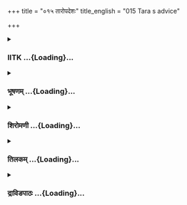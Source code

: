 +++
title = "०१५ तारोपदेशः"
title_english = "015 Tara s advice"

+++
<div caption="श्रीराम-हरिसीताराममूर्ति-घनपाठिभ्यां वचनम्" class="audioEmbed" src="https://archive.org/download/Ramayana-recitation-Sriram-harisItArAmamUrti-Ghanapaati-v2/Kanda_4/Kanda_4_KSK-015-Tharo_Upadeshaha.mp3"></div>

<div class="js_include collapsed" newlevelforh1="3" title="IITK" unfilled url="/purANam/rAmAyaNam/audIchya-pAThaH/iitk/4_kiShkindhAkANDam/02-vAli-vadhaH/015_tAropadeshaH.md">
<details><summary><h3>IITK ...{Loading}...</h3></summary>

Tara suspects Sugriva's intention -- advises Vali to make alliance with
Rama -- obstructs Vali from going for war



#### श्लोकः
##### मूलम्
अथ तस्य निनादं तं सुग्रीवस्य महात्मनः।  
शुश्रावान्तः पुर गतो वाली भ्रातुरमर्षणः4.15.1॥

##### शब्दार्थः
अथ then, महात्मनः venerable, भ्रातुः brother, तस्य सुग्रीवस्य Sugriva's, तं निनादम् that sound, आन्तःपुरगतः into the inner chambers, अमर्षणः indignant, वाली Vali, शुश्राव heard.

##### आङ्ग्लानुवादः
The indignant Vali, who was in the harem, heard the roaring of his venerable brother, Sugriva.



#### श्लोकः
##### मूलम्
श्रुत्वा तु तस्य निनदं सर्वभूतप्रकम्पनम्।  
मदश्चैकपदे नष्टः क्रोधश्चापतितो महान्4.15.2॥

##### शब्दार्थः
तस्य his, सर्वभूतप्रकम्पनम् that shook all creatures, निनदम् roar, श्रुत्वा having heard, एकपदे at once, मदः च vanity नष्टः lost, महान्  violent, क्रोधः rage, आपादितश्च was aroused

##### आङ्ग्लानुवादः
The roar (of Sugriva) that frightened all beings gave Vali's vanity a jolt and at once   aroused in him violent rage.



#### श्लोकः
##### मूलम्
स तु रोषपरीताङ्गो वाली सन्ध्याकनकप्रभः।  
उपरक्त इवादित्यस्सद्यो निष्प्रभतां गतः4.15.3॥

##### शब्दार्थः
ततः then, रोषपरीताङ्गःovercome with anger, कनकप्रभः radiant like gold, वालीVali, उपरक्तः eclipsed, आदित्यः इव like the Sun, सद्यःat once, निष्प्रभताम्  pale, गतः became

##### आङ्ग्लानुवादः
Overcome with anger, Vali looked pale like the eclipsed Sun with the golden radiance faded from  his face.



#### श्लोकः
##### मूलम्
वाली दंष्ट्राकरालस्तु क्रोधाद्दीप्ताग्निसन्निभः।  
भात्युत्पतितपद्मस्तु समृणाल इव ह्रदः4.15.4॥

##### शब्दार्थः
दंष्ट्राकरालः of fierce teeth, क्रोधात्  in  anger, दीप्ताग्निसन्निभः like the flaming fire, वाली Vali, उत्पतितपद्मस्तु a pond with uprooted lotuses, समृणालः with the stalks, ह्रदः इव like a pond

##### आङ्ग्लानुवादः
Vali, who looked fierce with his teeth and whose eyes shone like a flaming fire through anger looked like a pond with the lotuses and their stalks uprooted.



#### श्लोकः
##### मूलम्
शब्दं दुर्मर्षणं श्रुत्वा निष्पपात ततो हरिः।  
वेगेन चरणन्यासैर्दारयन्निव मेदिनीम्4.15.5॥

##### शब्दार्थः
ततः then, हरिः Sugriva, दुर्मर्षणम् intolerable, शब्दम् sound, श्रुत्वा on hearing, वेगेन hurriedly, पदन्यासैः  long strides, मेदिनीम् earth, दारयन्निव as if breaking, निष्पपात rushed out

##### आङ्ग्लानुवादः
Unable to tolerate Sugriva's roar, Vali stepped out hurriedly, taking long strides as if breaking the earth.



#### श्लोकः
##### मूलम्
तं तु तारा परिष्वज्य स्नेहाद्दर्शितसौहृदाः।  
उवाच त्रस्तसम्भ्रान्ता हितोदर्कमिदं वचः4.15.6॥

##### शब्दार्थः
तारा Tara, तम् him, स्नेहात् with love, परिष्वज्य embraced, दर्शितसौहृदाः glanced lovingly, त्रस्तसम्भ्रान्ता perplexed out of fear, हितोदर्कम् a good counsel, इदं वचः these words, उवाच spoke

##### आङ्ग्लानुवादः
Tara, perplexed out of fear, glanced at Vali lovingly, embraced him and gave him wise counselः



#### श्लोकः
##### मूलम्
साधु क्रोधमिमं वीर नदीवेगमिवागतम्।  
शयनादुत्थितः काल्यं त्यज भुक्तामिव स्रजम्4.15.7॥

##### शब्दार्थः
वीर valiant Vali, नदीवेगमिव like the flood of river, आगतम् come, इमम् this, क्रोधम् with anger, काल्यम् entertained at this time, शयनात् from bed, उत्थितः got up, भुक्ताम् used up, स्रजमिव like a flower garland, साधु the wise, त्यज give up.

##### आङ्ग्लानुवादः
'O valiant Vali anger has overtaken you like the flood of a river. It is natural for you to be angry at this time, but shake off your anger just as the wise discard a flower  garland already used up.



#### श्लोकः
##### मूलम्
काल्यमेतेन सङ्ग्रामं करिष्यसि च वानर।  
वीर ते शत्रुबाहुल्यं फल्गुता वा न विद्यते4.15.8॥

##### शब्दार्थः
वानर monkey, एतेन with him, काल्यम्  tomorrow morning, सङ्ग्रामम् fight, करिष्यसि wish to  wage, वीर hero, ते to you, शत्रुबाहुल्यम् respect enemy more, फल्गुता वा weak also, न विद्यते  not become

##### आङ्ग्लानुवादः
'O monkey fight him only tomorrow morning. By this you are not going to prove your weakness or increase your respect for the enemy.



#### श्लोकः
##### मूलम्
सहसा तव निष्क्रामो मम तावन्न रोचते।  
श्रूयतां चाभिधास्यामि यन्निमित्तं निवार्यसे4.15.9॥

##### शब्दार्थः
सहसा rashly, तव you, निष्क्रामः exit, मम for me, न रोचते तावम् do not feel good, यन्निमित्तम् for what reason, निवार्यसे you are prevented, अभिधास्यामि I will explain, श्रूयताम् listen.

##### आङ्ग्लानुवादः
'I do not like your rashness. I will explain the reason I am preventing you. Listenः



#### श्लोकः
##### मूलम्
पूर्वमापतितः क्रोधात्स त्वामाह्वयते युधि।  
निष्पत्य च निरस्तस्ते हन्यमानो दिशो गतः4.15.10॥

##### शब्दार्थः
सः he, पूर्वम् earlier, क्रोधात् raged, आपतितः came, त्वाम् you, आह्वयते  challenging you, ते for  
you, निष्पत्य  attacked, निरस्तः thrown , हन्यमानः struck , दिशः directions, गतः went.

##### आङ्ग्लानुवादः
'Earlier, he (Sugriva) came  and challenged you to a duel. You struck him in anger, and defeated, he fled, running in all directions. Now his challenge rouses my suspicion.



#### श्लोकः
##### मूलम्
त्वया तस्य निरस्तस्य पीडितस्य विशेषतः।  
इहैत्य पुनराह्वानं शङ्कां जनयतीव मे4.15.11॥

##### शब्दार्थः
त्वया by you, निरस्तस्य defeated by you, विशेषतः specially, पीडितस्य hurt by you, तस्य his, इह here, पुनः again, एत्य after coming, आह्वानम् inviting you, मे to me, शङ्काम् suspicion, जनयतीव arouses.

##### आङ्ग्लानुवादः
'One who is defeated and badly mauled by you is again coming and inviting you to a duel in this manner arouses suspicion in me.



#### श्लोकः
##### मूलम्
दर्पश्च व्यवसायश्च यादृशस्तस्य नर्दतः।  
निनादश्चापि संरम्भो नैतदल्पं हि कारणम्4.15.12॥

##### शब्दार्थः
नर्दतः roaring, तस्य his, दर्पश्च and his arrogance, व्यवसायश्च determination also, निनादस्य roaring, संरम्भः insolence, एतत् all this, अल्पम् small, कारणम् cause, न हि cannot be.

##### आङ्ग्लानुवादः
'His determination, his insolence, his roaring, his arroganceall this cannot be for a small reason.



#### श्लोकः
##### मूलम्
नासहायमहं मन्ये सुग्रीवं तमिहागतम्।  
अवष्टब्धसहायश्च यमाश्रित्यैष गर्जति4.15.13॥

##### शब्दार्थः
इह here, आगतम् came, तं सुग्रीवम् that Sugriva, असहायम् without any help, न मन्ये not think so, अवष्टब्धसहाय certainly sought refuge, यम् big, आश्रित्य having taken help, एषः he, गर्जति is roaring.

##### आङ्ग्लानुवादः
'Certainly Sugriva has not come here to give a warcry without any external help. The  
person whose refuge he has sought is not a small one.



#### श्लोकः
##### मूलम्
प्रकृत्या निपुणश्चैव बुद्धिमांश्चैव वानरः।  
अपरीक्षितवीर्येण सुग्रीवस्सहनैष्यति॥4.15.14॥

##### शब्दार्थः
प्रकृत्या निपुणश्चैव naturally a clever, बुद्धिमांश्चैव wise person, वानरः monkey, सुग्रीवः Sugriva, अपरीक्षितवीर्येण without testing the ability of the ally, सख्यम् friendship न एष्यति will not make

##### आङ्ग्लानुवादः
'Sugriva is clever by nature. He is wise. Without assessing the ability of the ally he will not enter into friendship.



#### श्लोकः
##### मूलम्
पूर्वमेव मया वीर श्रुतं कथयतो वचः।  
अङ्गदस्य कुमारस्य वक्ष्यामित्वा हितं वचः4.15.15॥

##### शब्दार्थः
वीर O hero, पूर्वमेव earlier, कथयतः what he spoke, कुमारस्य from the son, अङ्गदस्य of Angada, वचः news, मय by me, श्रुतम् heard, हितम् good, वचः words, अद्य now, वक्ष्यामि त्वा will tell you.

##### आङ्ग्लानुवादः
'O hero I have heard the news earlier from our son Angada. I will tell you what he had heard and what he has said to meः



#### श्लोकः
##### मूलम्
अङ्गदस्तु कुमारोऽयं वनान्तमुपनिर्गतः।  
प्रवृत्तिस्तेन कथिता चारै राप्तैर्निवेदिता4.15.16॥

##### शब्दार्थः
कुमारः son, अयम् अङ्गदः this Angada, वनान्तम् to the forest, उपनिर्गतः had gone, तेन by him, प्रवृत्तिः news, कथिता narrated, चारैः  by spies, निवेदिता revealed.

##### आङ्ग्लानुवादः
'When our son Angada was out into the forest he had collected some reports from the spies which he has transmitted to me.



#### श्लोकः
##### मूलम्
अयोध्याधिपतेः पुत्रौ शूरौ समरदुर्जयौ।  
इक्ष्वाकूणां कुले जातौ प्रथितौ रामलक्ष्मणौ4.15.17॥  
सुग्रीवप्रियकामार्थं प्राप्तौ तत्र दुरासदौ।

##### शब्दार्थः
इक्ष्वाकूणाम् of Ikshvaku, कुले race, जातौ both born, अयोध्याधिपतेः king of Ayodhya, पुत्रौ sons, शूरौ two heroic, समरदुर्जयौ inviacible in war, रामलक्ष्मणौ Rama and Lakshmana, प्रस्थितौ both had, दुरासदौ both unconquerable, सुग्रीवप्रियकामार्थम् to please Sugriva, तत्र there, प्राप्तौ came.

##### आङ्ग्लानुवादः
'Rama and Lakshmana, two heroic sons of the king of Ayodhya born of the Ikshvaku race, are invincible in war. They have come there to help Sugriva.



#### श्लोकः
##### मूलम्
तव भ्रातुर्हि विख्यातस्सहायो रणकर्कशः।  
रामः परबलामर्दी युगान्ताग्निरिवोत्थितः4.15.18॥

##### शब्दार्थः
रणकर्कशः  crushing the foes in war, विख्यातः famous man, उत्थितः sprung up, युगान्ताग्निरिव like fire at the end of creation, परबलामर्दी who slayed strong enemies like Khara, सः रामः that Rama, ते your, भ्रातुः brother's, सहायः हि will help.

##### आङ्ग्लानुवादः
'Rama, famous for crushing foes in war, like the fire that breaks out at the dissolution of the world, has slain strong enemies like Khara and will help your brother.



#### श्लोकः
##### मूलम्
निवासवृक्षः साधूनामापन्नानां परा गतिः।  
आर्तानां संश्रयश्चैव यशसश्चैकभाजनम्4.15.19॥

##### शब्दार्थः
साधूनाम् to the virtuous people, निवासवृक्षः a sheltering tree, आपन्नानाम् to the destitutes, परा  supreme, गतिः refuge, आर्तानाम् to the distressed, संश्रयश्चैव protector, यशसः fame, एकभाजनम् sole repository.

##### आङ्ग्लानुवादः
'He is like a sheltering tree to the virtuous, an ultimate refuge for the destitutes and a protector of the distressed. He is the sole repository of fame.



#### श्लोकः
##### मूलम्
ज्ञानविज्ञानसम्पन्नो निदेशे निरतः पितुः।  
धातूनामिव शैलेन्द्रो गुणानामाकरो महान्4.15.20॥

##### शब्दार्थः
ज्ञानविज्ञानसम्पन्नः endowed with knowledge of scriptures science and, पितुः father's, निदेशे at the command, स्थितः stood by, शैलेन्द्रः lord of mountains, धातूनामिव like the mine of minerals, गुणानाम् for all virtues, महान् great, आकरः a mine.

##### आङ्ग्लानुवादः
'He is endowed with the knowledge of science and scriptures. He stood by his father's command. He is like a mine of virtues just as the lord of the mountain is  a mine of minerals.



#### श्लोकः
##### मूलम्
तत्क्षमं न विरोधस्ते सह तेन महात्मना।  
दुर्जयेनाप्रमेयेन रामेण रणकर्मसु4.15.21॥

##### शब्दार्थः
तत् therefore, महात्मना great, रणकर्मसु in war, दुर्जयेन unconquerable, अप्रमेयेन of immeasurable, तेन रामेण by that Rama, ते to you, विरोधः enmity, न क्षमम् not desirable.

##### आङ्ग्लानुवादः
'Rama is immeasurable in prowess and unconquerable in war. Therefore, enmity with him is not desirable for you.



#### श्लोकः
##### मूलम्
शूर वक्ष्यामि ते किञ्चिन्न चेच्छाम्यभ्यसूयितुम्।  
श्रूयतां क्रियतां चैव तव वक्ष्यामि यद्धितम्4.15.22॥

##### शब्दार्थः
शूर valiant, ते to you, किञ्चित् a little, वक्ष्यामि I will tell, अभ्यसूयितुम् not to dislike you, न इच्छामि not intend to, तव your, हितम् welfare, यत् वक्ष्यामि telling for your sake, श्रूयताम् please listen, क्रियतां च do as I say.

##### आङ्ग्लानुवादः
'O hero, this I tell you not because I dislike you, but because I wish your welfare. Listen, and do as I say



#### श्लोकः
##### मूलम्
यौवराज्येन सुग्रीवं तूर्णं साध्वभिषेचय।  
विग्रहं मा कृथा वीर भ्रात्रा राजन्बलीयसा4.15.23॥

##### शब्दार्थः
वीर hero, राजन् king, त्वम् you, तूर्णम् swiftly, सुग्रीवम् Sugriva, यौवराज्येन you may consecrate, अभिषेचय on consecration, यवीयसा with an younger one, भ्रात्रा brother, विग्रहम् enmity, मा कृथा do not have.

##### आङ्ग्लानुवादः
'O king O hero consecrate your brother Sugriva as prince at once. Do not create enmity with him.



#### श्लोकः
##### मूलम्
अहं हि ते क्षमं मन्ये तेन रामेण सौहृदम्।  
सुग्रीवेण च सम्प्रीतिं वैरमुत्सृज्य दूरतः4.15.24॥

##### शब्दार्थः
वैरम् enmity, दूरतः to a distance, उत्सृज्य shed, सुग्रीवेण with Sugriva, सम्प्रीतिम् love, तेन रामेण with Rama, सौहृदम् friendship, ते to you, क्षमम् is the right, अहम् I, मन्ये I think.

##### आङ्ग्लानुवादः
'Leave enmity with Sugriva far behind. Make friendship with Rama. I think it is the right thing for you.



#### श्लोकः
##### मूलम्
लालनीयो हि ते भ्राता यवीयानेष वानरः।  
तत्र वा सन्निहस्थो वा सर्वथा बन्धुरेव ते4.15.25॥

##### शब्दार्थः
यवीयान् भ्राता he is your younger brother, एषः वानरः this monkey, ते to you, लालनीयः हि deserves your protection, तत्र there, सन् वा इहस्थो वा whether he is here(at kishkinda) or there (at Rishyamuka), सर्वथा all means, ते your, बन्धुरेव relation.

##### आङ्ग्लानुवादः
'This monkey is your younger brother and, therefore, deserves your protection. Whether he is here or there, he is your brother.



#### श्लोकः
##### मूलम्
न हि तेन समं बन्धुं भुवि पश्यामि कञ्चन4.15.26॥  
दानमानादिसत्कारैः कुरुष्व प्रत्यनन्तरम्।  
वैरमेतत्समुत्सृज्य तव पार्श्वे स तिष्ठतु4.15.27॥

##### शब्दार्थः
तेन with him, समम् equal, बन्धुम् relation, कञ्चन whoever, भुवि on this earth, न पश्यामि हि I do not see, एतत् this, वैरम् enmity, समुत्सृज्य give up, दानमानादिसत्कारैः by honouring him, by giving wealth and respect, प्रत्यनन्तरम् after that, कुरुष्व you may do, सः he, तव your, पार्श्वे by the side, तिष्ठतु remain.

##### आङ्ग्लानुवादः
'Indeed I do not see any of your relatives comparable to him on earth. Give up enmity with him. Give him wealth. Give him respect. Keep him by your side.



#### श्लोकः
##### मूलम्
सुग्रीवो विपुलग्रीवस्तवबन्धुस्सदा मतः।  
भ्रातृस्सौहृदमालम्ब नान्या गतिरिहास्ति ते4.15.28॥

##### शब्दार्थः
विपुलग्रीवः broadnecked, सुग्रीवः Sugriva, तव your, महाबन्धुः great relation, मतः your, भ्रातृसौहृदम् brotherly affection, आलम्ब you extend, ते to you, इह now, अन्यागतिः alternative, नास्ति no

##### आङ्ग्लानुवादः
'Extend your brotherly affection to broadnecked Sugriva. He is always your great relation. There is no alternative for you other than this at present.



#### श्लोकः
##### मूलम्
यदि ते मत्प्रियं कार्यं यदि चावैषि मां हिताम्।  
याच्यमानः प्रयत्नेन साधु वाक्यं कुरुष्व मे4.15.29॥

##### शब्दार्थः
ते to you, मत्प्रियम् a favour to me, कार्यं यदि if it is going to be done, माम् me, हिताम् a good counsel, अवेषि यदि if you treat me so, प्रयत्नेन by the effort, याच्यमानः pray you, मे my, वाक्यम् words, साधु please, कुरुष्व heed.

##### आङ्ग्लानुवादः
'Pray, do me this favour. Treat me as your wellwisher. Heed my  advice given with care.



#### श्लोकः
##### मूलम्
प्रसीद पथ्यं शृणु जल्पितं हि मे  
न रोष मेवानुविधातुमर्हसि।  
क्षमो हि ते कोसलराजसूनुना  
न विग्रहश्शक्रसमानतेजसा4.15.30॥

##### शब्दार्थः
प्रसीद quieten your mind, मे my, पथ्यम् beneficial, जल्पितं word, शृणु listen, रोषमेव only anger, अनुविधातुम् follow, न अर्हसि you should not, शक्रसमानतेजसा resembling Indra in splendour, कोसलराजसूनुना with the prince of the kingdom of Kosala, ते you, विग्रहः enmity, न क्षमः हि not fit for you.

##### आङ्ग्लानुवादः
'Do not lose your temper. Quieten your mind. My advice is beneficial to you. You should not  fight with the prince of Kosala who is comparable to Indra in splendour.It is not proper for you.'



#### श्लोकः
##### मूलम्
तदा हि तारा हितमेव वाक्यं  
तं वालिनं पथ्यमिदं बभाषे।  
न रोचते तद्वचनं हि तस्य  
कालाभिपन्नस्य विनाशकाले4.15.31॥

##### शब्दार्थः
तदा then, तारा Tara, तं वालिनम् to Vali, हितम् counsel, पथ्यम् beneficial, इदं वाक्यम् these words, बभाषे spoke, कालाभिपन्नस्य influenced by bad time, तस्य his, विनाशकाले at the time of destruction, तत् वचनम् those words, न रोचते not liking.

##### आङ्ग्लानुवादः
Even though Tara gave good counsel to Vali at the hour of destruction, the advice did not find favour with him as he was under the influence of unfavourable time (seized by death).  

#### समाप्तिः
 श्रीमद्रामायणे वाल्मीकीय आदिकाव्ये किष्किन्धाकाण्डे पञ्चदशस्सर्गः॥  
Thus ends the fifteenth sarga of Kishkindakanda of the holy Ramayana, the first epic composed by sage Valmiki.

</details>
</div>
<div class="js_include collapsed" newlevelforh1="3" title="भूषणम्" unfilled url="/purANam/rAmAyaNam/audIchya-pAThaH/TIkA/bhUShaNa_iitk/4_kiShkindhAkANDam/02-vAli-vadhaH/015_tAropadeshaH.md">
<details><summary><h3>भूषणम् ...{Loading}...</h3></summary>



अथ तस्य निनादं तु सुग्रीवस्य महात्मनः ।  

शुश्रावान्तःपुरगतो वाली भ्रातुरमर्षणः  ॥  ४।१५।१  ॥   

अथ ताराबुद्धिः पञ्चदशे अथ तस्येत्यादि । महात्मनः महाधैर्यस्य  ॥  ४।१५।१
 ॥   

  

श्रुत्वा तु तस्य निनदं सर्वभूतप्रकम्पनम् ।  

मदश्चैकपदे नष्टः क्रोधश्चापतितो महान्  ॥  ४।१५।२  ॥   

श्रुत्वेति । स्थितस्येति शेषः । एकपदे एकस्मिन्नेव स्थाने, सद्य इत्यर्थः
। आपतितः उत्पन्न इत्यर्थः  ॥  ४।१५।२  ॥   

  

स तु रोषपरीताङ्गो वाली सन्ध्यातपप्रभः ।  

उपरक्त इवादित्यः सद्यो निष्प्रभतां गतः  ॥  ४।१५।३  ॥   

स त्विति । रोषेण परीताङ्गः विपरीताङ्गः, विकृतवेष इत्यर्थः । अत एव
सन्ध्यातपप्रभः "कोपपावकयावकिताननः" इति
प्रयोगात्कोपरक्तदेहत्वात्सन्ध्यातपप्रभत्वम् । किञ्च उपरक्तः समीपरक्तः,
कृतपरिवेष इत्यर्थः । परिवेषयुक्तो हि सूर्यो निष्प्रभो दृश्यते । उपरक्तो
राहुग्रस्तो वा  ॥  ४।१५।३  ॥   

  

वाली दंष्ट्राकरालस्तु क्रोधाद्दीप्ताग्निसन्निभः ।  

भात्युत्पतितमद्माभः समृणाल इव ह्रदः  ॥  ४।१५।४  ॥   

शब्दं दुर्मर्षणं श्रुत्वा निष्पपात ततो हरिः ।  

वेगेन चरणन्यासैर्दारयन्निव मेदिनीम्  ॥  ४।१५।५  ॥   

दंष्ट्राकरालः दंष्ट्रादन्तुरः । "कालो दन्तुरे तुङ्गे" इत्यमरः ।
क्रोधाद्धेतोः दीप्ताग्निसन्निभः अत एवोत्पतितपद्मः विकसितरक्तोत्पलः ।
"उत्पतितपद्माभ" इति पाठे उत्पतिता स्वोपरि प्रसृता पद्मानामाभा यस्मिन् स
इत्यर्थः । समृणालो ह्रदः इव भाति बभौ  ॥  ४।१५।४,५  ॥   

  

तं तु तारा परिष्वज्य स्नेहाद्दर्शितसौहृदा ।  

उवाच त्रस्तसम्भ्रान्ता हितोदर्कमिदं वचः  ॥  ४।१५।६  ॥   

परिष्वज्य स्ववचनश्रवणाभिमुख्यायालिङ्ग्य स्नेहात् परिष्वज्येत्यन्वयः ।
दर्शितसौहृदा यथा भवति तथोवाचेत्यर्थः । सम्भ्रान्ता त्वरिता
"सम्भ्रमस्त्वरा" इत्यमरः । हितोदर्कं हितफलकम्  ॥  ४।१५।६  ॥   

  

साधु क्रोधमिमं वीर नदीवेगमिवागतम् ।  

शयनादुत्थितः काल्यं त्यज भुक्तामिव स्रजम्  ॥  ४।१५।७  ॥   

साध्विति । काल्यं प्रातः शयनादुत्थितः पुरुषः भुक्तां स्रजमिव नदीवेगमिव
आगतम् अप्रतिबद्धं क्रोधं साधु निश्शेषं त्यज  ॥  ४।१५।७  ॥   

  

काल्यमेतेन सङ्ग्रामं करिष्यसि च वानर ।  

वीर ते शत्रुबाहुल्यं फल्गुता वा न विद्यते  ॥  ४।१५।८  ॥   

काल्यं प्रातःकाले, एतेन युद्धं करिष्यसि । फल्गुता लाघवं वा शत्रुबाहुल्यं
शत्रुगौरवं वा न विद्यते । अतः किमर्थमद्यैव निर्गच्छसीत्यर्थः  ॥  ४।१५।८
 ॥   

  

सहसा तव निष्क्रामो मम तावन्न रोचते ।  

श्रूयतां चाभिधास्यामि यन्निमित्तं निवार्यसे  ॥  ४।१५।९  ॥   

सहसा निर्गमे को दोष इत्यत्राह सहसेति  ॥  ४।१५।९  ॥   

  

पूर्वमापतितः क्रोधात्स त्वामाह्वयते युधि ।  

निष्पत्य च निरस्तस्ते हन्यमानो दिशो गतः  ॥  ४।१५।१०  ॥   

त्वया तस्य निरस्तस्य पीडितस्य विशेषतः ।  

इहैत्य पुनराह्वानं शङ्कां जनयतीव मे  ॥  ४।१५।११  ॥   

प्रथमं युक्तिमाह पूर्वमित्यादिश्लोकद्वयमेकान्वयम् । पूर्वमापतितः ते
त्वया क्रोधान्निष्यत्य यो युधि निरस्तः, हन्यमानो दिशो गतश्च सः
त्वामाह्वयते । पुनरेत्य स्थितस्य तस्यैतदाह्वानं मे शङ्कां
सहायसहितत्वशङ्कां जनयतीति योजना । इवशब्दो वाक्यालङ्कारे  ॥  ४।१५।१०,११
 ॥   

  

दर्पश्च व्यवसायश्च यादृशस्तस्य नर्दतः ।  

निनादश्चापि संरम्भो नैतदल्पं हि कारणम्  ॥  ४।१५।१२  ॥   

अवधारणे हेत्वन्तरमप्याह दर्पश्चेति । नर्दतस्तस्य दर्पश्च व्यवसायश्च
यत्नश्च निनादश्च संरम्भश्च यादृशः अस्य एतत्कारणमल्पं न भवतीति योजना  ॥ 
४।१५।१२  ॥   

  

नासहायमहं मन्ये सुग्रीवं तमिहागतम् ।  

अवष्टब्धसहायश्च यमाश्रित्यैष गर्जति  ॥  ४।१५।१३  ॥   

फलितमाह नासहायमिति । अवष्टब्धसहायश्च परिगृहीतसहाय एव । कुतः? एषः
यमाश्रित्य गर्जति तादृशगर्जनहेतुसहायाश्रित एष इत्यर्थः  ॥  ४।१५।१३  ॥   

  

प्रकृत्या निपुणश्चैव बुद्धिमांश्चैव वानरः ।  

अपरीक्षितवीर्येण सुग्रीवः सह नेष्यति  ॥  ४।१५।१४  ॥   

सहायस्यातिशये किं मानमित्यत आह प्रकृत्येति  ॥  ४।१५।१४  ॥   

  

पूर्वमेव मया वीर श्रुतं कथयतो वचः ।  

अङ्गदस्य कुमारस्य वक्ष्यामि त्वा हितं वचः  ॥  ४।१५।१५  ॥   

न केवलं युक्त्यायं निर्णयः, वचनाच्चेत्याह पूर्वमिति । वचो यत्
प्रासङ्गिकं कथयतो ऽङ्गदस्य वचः मया श्रुतं तत् हितं वचः त्वां प्रति
वक्ष्यामि  ॥  ४।१५।१५  ॥   

  

अङ्गदस्तु कुमारो़ ऽयं वनान्तमुपनिर्गतः ।  

प्रवृत्तिस्तेन कथिता चारैराप्तैर्निवेदिता  ॥  ४।१५।१६  ॥   

अयोध्याधिपतेः पुत्रौ शूरौ समरदुर्जयौ ।  

इक्ष्वाकूणां कुले जातौ प्रथितौ रामलक्ष्मणौ ।  

सुग्रीवप्रियकामार्थं प्राप्तौ तत्र दुरासदौ  ॥  ४।१५।१७  ॥   

अङ्गद इति । वनान्तमुपवनान्तमभिनिर्गतः विहारार्थं गतः । प्रवृत्तिर्वार्ता
"वार्ता प्रवृत्तिर्वृत्तान्तः" इत्यमरः । तत्र ऋश्यमूके
दुरासदावित्यनन्तरमितिकरणं बोध्यम् । प्राप्तविति प्रवृत्तिस्तेन कथितेति
सम्बन्धः  ॥  ४।१५।१६,१७  ॥   

  

तव भ्रातुर्हि विख्यातः सहायो रणकर्कशः ।  

रामः परबलामर्दी युगान्ताग्निरिवोत्थितः  ॥  ४।१५।१८  ॥   

तौ कीदृशावित्यपेक्षायाम् एकस्य स्वरूपकथनेनान्यस्य स्वरूपमप्यर्थादुक्तं
भवतीति मत्वा प्रधानभूतरामस्वरूपमाह तवेत्यादिना श्लोकत्रयेण । रामः
उक्तविशेषणविशिष्ट इत्यन्वयः  ॥  ४।१५।१८  ॥   

  

निवासवृक्षः साधूनामापन्नानां परा गतिः ।  

आर्तानां संश्रयश्चैव यशसश्चैकभाजनम्  ॥  ४।१५।१९  ॥   

तत्त्वस्थितिं सूचयन्त्याह निवासेति । यथा सुग्रीवस्य सहायः एवं ममापि कुतो
न स्यादित्यत्राह साधूनामिति । स्वच्छायापेक्षिणाम् अनुकूलानां निवासवृक्षः
। वृक्ष इत्यभेदाध्यवसायेन सर्वाथा सादृश्यमुच्यते । यथा वृक्षः प्रथमं
तापमहृत्य पुष्पफलप्रदानादिना सर्वेन्द्रियतर्पणः तथायमित्यर्थः । निवास
इति विशेषणेन कादाचित्कच्छायकतरुव्यावृत्तिः । "वासुदेवतरुच्छाया नातिशीता
न घर्मदा । नरकाङ्गारशमनी सा किमर्थं न सेव्यते  ॥ " इत्युक्तत्वात्।
सुग्रीवद्रोहकरणेन नास्माकं साधुत्वलेश इत्याशयः। साधूनामेवम्, आपन्नानां
तु परा गतिः "योगक्षेमं वहामि" इत्युक्तरीत्या आश्रितविषये
उपायदशाप्रभृतिफलपर्यन्तसर्वकार्यकर इत्यर्थः। तत्राप्यार्तानां
संश्रयश्चैव। आश्रितेष्वपि आर्तानां तु सर्वदा समीचीनाश्रयः,
सर्वकार्यनिर्वाहक इत्यर्थः। भवत्वेवम्, ममापि कश्चिदाश्रयो
भविष्यतीत्यत्राह यशसश्चैकभाजनमिति। एंवविधरक्षको लोकेऽन्यो नास्तीत्यर्थः।
अत्र "चतुर्विधा भजन्ते मां जनाः सुकृतिनोऽर्जुन। आर्तो जिज्ञासुरर्थार्थी
ज्ञानी च भरतर्षभ  ॥ " इत्युक्ताश्चतुर्विधाधिकारिण उच्यन्ते । साधूनां
जिज्ञासूनाम्, कैवल्यकामानामित्यर्थः । आपन्नानाम् अपूर्वैश्वर्यकामानाम् ।
आर्तानां भ्रष्टैश्वर्यकामानाम् । यशसः "ज्ञानी त्वात्मैव मे मतम्"
इत्युक्तयशोयुक्तस्य । एकवचनेन तस्य सुदुर्लभत्वमुक्तम् । एकभाजनम्
अद्वितीयाश्रयः । यद्वा साधूनामुपासकानाम् आपन्नानां "सकृदेव प्रपन्नाय"
इत्युक्तरीत्या ईषत्प्रपन्नानाम् । आर्तानाम् आर्तप्रपन्नानाम् । "आर्तो वा
यदि वा दृप्तः परेषां शरणागतः" इति वक्ष्यमाणत्वत् । यशसश्चैकभाजनमित्यनेन
एवंभूतो ऽन्यो नास्तीत्युच्यते  ॥  ४।१५।१९  ॥   

  

ज्ञानविज्ञानसम्पन्नो निदेशे निरतः पितुः ।  

धातूनामिव शैलेन्द्रो गुणानामाकरो महान्  ॥  ४।१५।२०  ॥   

आश्रीतफलप्रदानोपयोगिज्ञानसम्पत्तिमाह ज्ञानविज्ञानसम्पन्न इति । ज्ञानं
लौकिकज्ञानम्, विज्ञानं शास्त्रजन्यज्ञानम् ताभ्यां सम्पन्नः । यद्वा
विज्ञानेन धर्मभूतेन सम्पन्नः । ज्ञानश्चासौ विज्ञानसम्पन्नश्चेति ।
कर्मधारयः । ज्ञानस्वरूपो ज्ञानगुणकश्चेत्यर्थः । ज्ञानसम्पत्तिमुक्त्वा
ऽनुष्ठानसम्पत्तिमाह निदेशे निरतः पितुरिति ।
प्रधानत्वात्पितृवचनपरिपालनत्वमुक्तम् । इदमुपलक्षणं धर्मान्तराणाम् । अनेन
सौलभ्यं चोक्तम् । समस्तकल्याणगुणसमृद्धिमाह गुणानामाकर इति ।
बहुवचनेनासङ्ख्येयत्वमुक्तम् । आकर इत्यनेन गुणातिरिक्तत्वं गुणिन उक्तम् ।
महानित्यनेन गुणानामप्युत्कर्षावहं गुणिस्वरूपमुच्यते । धातूनामित्यनेन
गुणानां ज्ञानशक्तिबलैश्वर्यादिभेदेन नानाविधत्वमुक्तम् । शैलेन्द्रो
हिमवान् अनेनाप्रकम्प्यत्वमुक्तम्  ॥  ४।१५।२०  ॥   

  

तत्क्षमं न विरोधस्ते सह तेन महात्मना ।  

दुर्जयेनाप्रमेयेन रामेण रणकर्मसु  ॥  ४।१५।२१  ॥   

तदिति । रणकर्मसु दुर्जयेनेत्यन्वयः  ॥  ४।१५।२१  ॥   

  

शूर वक्ष्यामि ते किञ्चिन्न चेच्छाम्यभ्यसूयितुम् ।  

श्रूयतां क्रियतां चैव तव वक्ष्यामि यद्धितम्  ॥  ४।१५।२२  ॥   

ते अभ्यसूयितुं नेच्छामि । त्वद्विषये अभ्यसूयां दोषाविष्करणं कर्तुं
कदाचिदपि नेच्छामीत्यर्थः । यद्वा मया वक्ष्यमाणे हिते त्वया अभ्यसूया न
कार्येत्यर्थः  ॥  ४।१५।२२  ॥   

  

यौवराज्येन सुग्रीवं तूर्णं साध्वभिषेचय ।  

विग्रहं मा कृथा वीर भ्रात्रा राजन् बलीयसा  ॥  ४।१५।२३  ॥   

अहं हि ते क्षमं मन्ये तेन रामेण सौहृदम् ।  

सुग्रीवेण च सम्प्रीतिं वैरमुत्सृज्य दूरतः  ॥  ४।१५।२४  ॥   

लालनीयो हि ते भ्राता यवीयानेष वानरः ।  

तत्र वा सन्निहस्थो वा सर्वथा बन्धुरेव ते  ॥  ४।१५।२५  ॥   

यौवराज्येन अभिषेचय यौवराज्येनोपलक्षितो यथा भवति तथाभिषिञ्चेत्यर्थः  ॥ 
४।१५।२३२५  ॥   

  

न हि तेन समं बन्धुं भुवि पश्यामि कञ्चन ।  

दानमानादिसत्कारैः कुरुष्व प्रत्यनन्तरम्  ॥  ४।१५।२६  ॥   

वैरमेतत्समुत्सृज्य तव पार्श्वे स तिष्ठतु ।  

सुग्रीवो विपुलग्रीवस्तव बन्धुः सदा मतः  ॥  ४।१५।२७  ॥   

प्रत्यनन्तरं त्वदनन्तरम् । समीपवर्तिनं वा कुरुष्व  ॥  ४।१५।२६,२७  ॥   

  

भ्रातुः सौहृदमालम्ब नान्या गितिरिहास्ति ते  ॥  ४।१५।२८  ॥   

भ्रातुरित्यर्धम् । आलम्ब आलम्बस्व  ॥  ४।१५।२८  ॥   

  

यदि ते मत्प्रियं कार्यं यदि चावैषि मां हिताम् ।  

याच्यमानः प्रयत्नेन साधु वाक्यं कुरुष्व मे  ॥  ४।१५।२९  ॥   

अवैषि जानासि । प्रत्यत्नेन बहुप्रयत्नेन  ॥  ४।१५।२९  ॥   

  

प्रसीद पथ्यं शृणु जल्पितं हि मे न रोषमेवानुविधातुमर्हसि ।  

क्षमो हि ते कोसलराजसूनुना न विग्रहः शक्रसमानतेजसा  ॥  ४।१५।३०  ॥   

स्ववचनाश्रवणे बाधकं सूचयन्त्याह प्रसीदेति । प्रसीद त्यक्तरोषो भव । पथ्यं
हितम् । जल्पितं वचनम् । भावे क्तः । शक्रसमानतेजसा शक्रतेजस्तुल्यतेजसा ।
अनेन वालिनो रामस्याधिक्यमुक्तम्  ॥  ४।१५।३०  ॥   

  

तदा हि तारा हितमेव वाक्यं तं वालिनं पथ्यमिदं बभाषे ।  

न रोचते तद्वचनं हि तस्य कालाभिपन्नस्य विनाशकाले  ॥  ४।१५।३१  ॥   

इत्यार्षे श्रीरामायणे वाल्मीकीये आदिकाव्ये श्रीमत्किष्किन्धाकाण्डे
पञ्चदशः सर्गः  ॥  १५  ॥   

तदा वक्तव्यकाले, वालिनं प्रतीति शेषः । भाषतेर्द्विकर्मकत्वात् । तस्य
तस्मै । चतुर्थ्यर्थे षष्ठी । "रुच्यर्थानाम्" इति हि स्मृतिः ।
विनाशकालत्वे हेतुः कालाभिपन्नस्येति । मृत्युना गृहीतस्येत्यर्थः  ॥ 
४।१५।३१  ॥   

इति श्रीगोविन्दराजविरचिते श्रीरामायणभूषणे मुक्ताहाराख्याने
किष्किन्धाकाण्डव्याख्याने पञ्चदशः सर्गः  ॥  १५  ॥   



</details>
</div>
<div class="js_include collapsed" newlevelforh1="3" title="शिरोमणी" unfilled url="/purANam/rAmAyaNam/audIchya-pAThaH/TIkA/shiromaNI_iitk/4_kiShkindhAkANDam/02-vAli-vadhaH/015_tAropadeshaH.md">
<details><summary><h3>शिरोमणी ...{Loading}...</h3></summary>



सुग्रीवकृतनिनादश्रवणानन्तरकालिकं वालिवृत्तान्तमाह अथेत्यादिभिः ।
अन्तःपुरगतः अन्तःपुरे स्थितः वाली भ्रातुः सुग्रीवस्य निनादं शुश्राव  ॥ 
४।१५।१  ॥   

  

श्रुत्वेति । सर्वभूतप्रकम्पनं तस्य सुग्रीवस्य निनादं श्रुत्वा
विद्यमानस्य वालिनः एकपदे तस्मिन् क्षणे मदः मत्तः सर्वे बिभ्यतीति गर्वः
नष्टः क्रोधः आपादितः संप्राप्तः  ॥  ४।१५।२  ॥   

  

तत इति । रोषपरीताङ्गः कोपाविष्टः वाली उपरक्तः राहुग्रस्तः आदित्य इव
सद्यो निष्प्रभतां गतः  ॥  ४।१५।३  ॥   

  

वालीति । द्रंष्ट्राकरालः द्रंष्ट्राहेतुकभयङ्करत्वविशिष्टः वाली
उत्पतितपद्माभः उत्पतिता विनष्टा पद्माभा पद्मविनाशेन पद्महेतुका
दीप्तिर्यस्य सः समृडालः पद्मनालमात्रविशिष्टहृद इव भाति वर्तते । एतेन
वालिनः पराभवो ऽवश्यं भविष्यतीति सूचितम्  ॥  ४।१५।४  ॥   

  

शब्दमिति । दुर्मर्षणं दुःसहं शब्दं श्रुत्वा हरिर्वाली वेगेन पदन्यासैः
मेदिनीं पृथिवीं दारयन्निव ततः किष्किन्धायाः निष्पपात  ॥  ४।१५।५  ॥   

  

तमिति । तमन्तःपुरान्निष्क्रामन्तं वालिनं दर्शितसौहृदा तारा स्नेहात्
परिष्वज्य आलिङ्ग्य त्रस्तसंभ्रान्ता त्रस्ता उद्विग्नचित्ता संभ्रान्ता
भीता च सती किंच त्रस्तेन वाल्युद्विग्नचित्तत्वेन संभ्रान्ता जातभया सती
हितोदकं हितरूपौत्तरकालिकफलकं वचः उवाच  ॥  ४।१५।६  ॥   

  

तद्वचनाकारमाह-- साध्विति । हे वीर आगतं सुग्रीवस्वनश्रवणेन संजातमिमं
क्रोधं नदीवेगमिव काल्यं प्रातःकाले शयनादुत्थितो जनः भुक्तां स्रजं
मालामिव त्यज  ॥  ४।१५।७  ॥   

  

कल्यमिति । हे वानर यतः ते तव शत्रुबाहुल्यं न अत एव ते फल्गुता लघुतापि न
विद्यते अतः कल्यं प्रातःकाले एतेन सुग्रीवेण सह संग्रामं त्वं करिष्यसि  ॥ 
४।१५।८  ॥   

  

सहसेति । सहसा अविचारेण तव निष्कामस्त्वत्कर्तृकनिष्क्रमणं मम न रोचते ।
ननु संग्रामार्थं पूर्वनिष्क्रमणे न निवारितवतीदानीं किमर्थं निवारयसीत्यत
आह श्रूयतामिति । यन्निमित्तं यदर्थं मया निवार्यसे तदभिधास्यामि त्वया
श्रूयताम्  ॥  ४।१५।९  ॥   

  

तदभिधानमेवाह पूर्वमिति । आपतितः प्राप्तः स सुग्रीवः युधि युद्धार्थं
क्रोधात् त्वामाह्वयते आह्वयत निष्पत्य निर्गत्य ते त्वया हन्यमानः अत एव
निरस्तः पराभूतः सन् दिशो गतः अपलायतेत्यर्थः  ॥  ४।१५।१०  ॥   

  

त्वयेति । त्वया निरस्तस्य अत एव विशेषतः पीडितस्य दुःखितस्य तस्य
सुग्रीवस्य पुनरिहैत्याह्वानं मे शङ्कां जनयत्येव । इवशब्द एवार्थे  ॥ 
४।१५।११  ॥   

  

दर्प इति । नर्दतस्तस्य सुग्रीवस्य यादृशो दर्पः गर्वः व्यवसायो निश्चयश्च
निनादस्य संरम्भो वृद्धिश्च एतत् एतस्य कारणमल्पं न महाकारणका इमे इत्यर्थः
 ॥  ४।१५।१२  ॥   

  

कारणमेवाह नेति । तं पूर्वं पराभूतमिह इदानीमागतं सुग्रीवमसहायं
सहायरहितमहं न मन्ये । नु ममातीव प्रबलत्वात्ससहायेनापि तेन किमित्यत आह
यमाश्रित्य एषः गर्जति स अवष्टब्धसहायः प्रबलसहाय इत्यर्थः । एतेन स त्वया
निवर्तयितुं न शक्य इति सूचितम्  ॥  ४।१५।१३  ॥   

  

सहायस्य प्रबलत्वे हेतुं वदन्ती आह प्रकृत्येति । प्रकृत्या स्वभावेन
निपुणः सकलकर्मकुशलः बुद्धिमान् वानरः सुग्रीवः अपरीक्षितवीर्येण पुरुषेण
सह सख्यं न एष्यति करिष्यतीत्यर्थः  ॥  ४।१५।१४  ॥   

  

तत्रैव निश्चयमाह पूर्वमिति । हे वीर हितं सुग्रीवस्य सखायं कथयतः कुमारस्य
अङ्गदस्य वचः मया श्रुतम् अद्य वक्ष्यामि तद्वच इति शेषः  ॥  ४।१५।१५  ॥   

  

तद्वचनाकारमाह अङ्गद इति । अयं कुमारः अङ्गदः वनान्तं वनसमीपं गत्वेति
शेषः, उपनिर्गतः पुनः मत्समीपं प्राप्त आसीत् तेन कुमारेण चारैर्निवेदिता
प्रवृत्तिः सुग्रीववृत्तं कथिता  ॥  ४।१५।१६  ॥   

  

अङ्गदोक्तिमेवाह अयोध्येति । इक्ष्वाकूणां कुले जातौ अयोध्याधिपतेः दशरथस्य
पुत्रौ नित्यपुत्रत्वविशिष्टौ रामलक्ष्मणौ प्रस्थितौ केनचिन्निमित्तेन वनं
प्राप्तौ  ॥  ४।१५।१७  ॥   

  

सुग्रीवेति । दुरासदौ धर्षयितुमशक्यौ रामलक्ष्मणौ तत्र सुग्रीपसमीपे
प्राप्तौ रणकर्मणि विख्यातः सः लक्ष्मणसहितरामस्ते भ्रातुः सुग्रीवस्य
सहायः सखा, अभवदिति शेषः  ॥  ४।१५।१८  ॥   

  

रामो जेतुमशक्य इति बोधयितुमाह राम इति । उत्थितः प्रवृद्धः
युगान्ताग्निरिव परबलामर्दी शत्रुसेनानां विघातकः साधूनां परोपकारनिरतानां
निवासवृक्ष आश्रय इत्यर्थः, आपन्नानां प्राप्तापत्तीनां परा उत्कृष्टा गतिः
रक्षकः आर्तानां दुःखितानां संश्रयः दुःखविध्वंसक इत्यर्थः, यशसः कीर्तेः
एकभाजनं महायशस्वीत्यर्थः, ज्ञानविज्ञानसंपन्नः ज्ञानेन
सकलशास्त्रविषयकबोधेन विज्ञानेन वेदवर्णितसकलवस्तूनां साक्षादनुभवेन च
संपन्नः युक्तः अत एव पितुर्निदेशे आज्ञायां निरतः रामः धातूनामाकरः
शैलेन्द्र इव गुणानां वात्सल्यादीनां महानाकरो ऽस्तीति शेषः ।
सार्धश्लोकद्वयमेकान्वयि  ॥  ४।१५।१९,२०  ॥   

  

ननु किमेतद्वर्णनेनेत्यत आह तदिति । तत् रामस्य सकलगुणनिधित्वाद्धेतोः
अप्रमेयेण बलादिषु इयत्तारहितेन अत एव रणकर्मसु दुर्जयेन महात्मना तेन
रामेण सह ते तव विरोधः न क्षमः युक्तः । एतेन राम एव त्वया ऽप्याश्रयितव्य
इति सूचितम् । अर्धद्वयमेकान्वयि  ॥  ४।१५।२१  ॥   

  

रामाश्रयणोपायं वक्तुमाह शूरेति । हे शूर यतः अभ्यसूयितुं तवासूयां
प्रकटयितुं नेच्छामि अतः किंचिद्वक्ष्यामि अतः यत्तव हितं वक्ष्यामि तत्
श्रूयताम्  ॥  ४।१५।२२  ॥   

  

तद्वचनाकारमाह यौवराज्येनेति । हे वीर हे राजन् तूर्णं शीघ्रं यौवराज्येन
सुग्रीवं साध्वभिषेचय भ्रात्रा सह विग्रहं मा कृथाः हि यतः रामेण सौहृदं
सुग्रीवेण संप्रीतिं च ते क्षमं योग्यं मन्ये अतः वैरमुत्सृज्य यवीयान्
कनिष्ठस्ते भ्राता सुग्रीवस्ते लालनीयः । सार्धश्लोकद्वयमेकान्वयि  ॥ 
४।१५।२३२५  ॥   

  

तत्रेति । तत्र ऋष्यमूके सन् स्थितो वा इहस्थः किष्किन्धायां स्थितो वा तव
बन्धुरेव, तेन सुग्रीवेण समं सदृशं बन्धुं भुवि कंचन न पश्यामि  ॥  ४।१५।२६
 ॥   

  

दानेति । एतत् किंचित्प्रसङ्गेन जातं वैरं समुत्सृज्य त्यक्त्वा सुग्रीवं
दानादिभिः प्रत्यनन्तरं प्राप्तान्तररहितम् अन्तरङ्गमित्यर्थः, कुरुष्व अत
एव स सुग्रीवः पार्श्वे तिष्ठतु  ॥  ४।१५।२७  ॥   

  

तदेव भङ्ग्यन्तरेणाह सुग्रीव इति । भ्रातृसौहृदमालम्ब्य विद्यमानस्य तव
सुग्रीवो महाबन्धुर्मतः अतः अन्या सुग्रीवभिन्ना व्यक्तिः ते गतिः रक्षिका
न  ॥  ४।१५।२८ ॥   

  

यदीति । ते तव यदि मत्प्रियं कार्यं यदि च मां हितामवैषि जानासि तर्हि
प्रियत्वेन याच्यमानस्त्वं मे वाक्यं साधु कुरुष्व  ॥  ४।१५।२९  ॥   

  

प्रसीदेति । पथ्यं हितं मे जल्पितं कथितं त्वं शृणु अत एव प्रसीद अत एव
रोषं कोपमनुविधातुं नार्हसि । तद्वचनाकारमाह शक्रसमानतेजसा कोशलराजसूनुना
समं विग्रहः कलहो न क्षमः  ॥  ४।१५।३०  ॥   

  

तदेति । इदं हितं पथ्यं वाक्यं तदा तस्मिन् वालिविनाशकाले तारा वालिनं
बभाषे तत् ताराभाषितं वचनं कालाभिपन्नस्य विनाशकालं प्राप्तस्य तस्य वालिनः
न रोचते  ॥  ४।१५।३१  ॥   

  

इति श्रीमद्वाल्मीकीयरामायणव्याख्याने रामायणशिरोमणौ किष्किन्धाकाण्डे
पञ्चदशः सर्गः  ॥  ४।१५  ॥   

  



</details>
</div>
<div class="js_include collapsed" newlevelforh1="3" title="तिलकम्" unfilled url="/purANam/rAmAyaNam/audIchya-pAThaH/TIkA/tilaka_iitk/4_kiShkindhAkANDam/02-vAli-vadhaH/015_tAropadeshaH.md">
<details><summary><h3>तिलकम् ...{Loading}...</h3></summary>



अथेति  ॥  ४।१५।१  ॥   

  

एकपदे तत्क्षणे । आपादितः संपादितः  ॥  ४।१५।२  ॥   

  

कनकप्रभस्य क्रोधादतिरक्तत्वे सहजप्रभानाशेनोपरक्तादित्योपमेयता,
एतदादीन्यासन्नमृत्युलक्षणानि  ॥  ४।१५।३  ॥   

  

उत्पतितपद्मेत्येकदेशे तन्त्रम् । उत्पतितैरुद्धतैः पद्मैरुत्पतिता नष्टा
पद्मकृतशोभा यस्य तादृशो मृणालसहितो ह्रद इव दंष्ट्रा मृणालस्थानीया  ॥ 
४।१५।४ ॥   

  

दुर्मर्षणं दुःसहम् । वेगेन युक्तैः पदन्यासैः  ॥  ४।१५।५  ॥   

  

त्रस्तसंभ्रान्ता । कर्मधारये पुंवत्त्वम् । त्रस्ता भीता संभ्रान्ता
क्षुभितचित्ता हितोदर्कं हितरूपोत्तरकालफलम्  ॥  ४।१५।६  ॥   

  

काल्यं प्रातःकाले शयनादुत्थितो मुक्तास्रजमिव त्यज क्रोधम्  ॥  ४।१५।७  ॥   

  

काल्यं प्रातःकाले सङ्ग्रामं कुरु । हे वीर यद्यपि सङ्ग्रामे
शत्रोर्बाहुल्यं त्वत्त आदिक्यं न विद्यते, नापि तव फल्गुता लघुता विद्यते,
अथापि सहसा हठात्तवाद्य निष्क्रामो निष्क्रमणं मम न रोचते । कुतस्तत्राह--
श्रूयतामिति  ॥  ४।१५।८,९  ॥   

  

पूर्वं क्रोधादापतितः सुग्रीवो युद्धाय त्वामाह्वयत, तदा ते त्वया निष्पत्य
निरस्तो हन्यमानश्च दिशो गतः  ॥  ४।१५।१०  ॥   

  

तस्य तथा निरस्तस्य पुनरेत्याह्वानं शङ्कां जनयत्येव  ॥  ४।१५।११  ॥   

  

कुतस्तत्राह दर्पश्चेति । दर्पो गर्वः । व्यवसायो युद्धविषयः । यादृशश्च
नर्दतो निनादस्य संरम्भो वृद्धिरेतदेतस्य कारणं नाल्पम् । अयं दर्पादिः
कारणविशेषपूर्वकः कार्यविशेषत्वादित्यनुमितम्  ॥  ४।१५।१२  ॥   

  

कारणविशेषं दर्शयति नेति । अवष्टब्धसहायः परिगृहीतसहायः सर्वथा
सहायसंबन्धमूलो ऽयं संरम्भ इति भावः  ॥  ४।१५।१३  ॥   

  

नन्विति तस्य बुद्धिः कुतस्तत्राह प्रकृत्येति । निपुणः उचितकृत्यनिष्पादने
समर्थस्तत्क्षमबुद्धिमांश्च । ननु सहायवन्तं वधिष्यामीति चेत्तत्राह--
अपरीक्षितशत्रुनाशकवीर्येण पुंसा सुग्रीवः सख्यं नेष्यति । अतस्तत्साहयभूतः
शङ्कनीय एव  ॥  ४।१५।१४  ॥   

  

न केवलं मदनुमित एवायमर्थः, किंतु शब्दप्रमाणादप्यवगत इत्याह पूर्वमेवेति ।
यन्मया पूर्वमङ्गदस्य कुमारस्य वचः श्रुतं तत्तव हितमद्य त्वां वक्ष्यामि
 ॥  ४।१५।१५ ॥   

  

तदेवाह अङ्गदस्त्विति । वनान्तं वनमध्यं या तस्मै चारैर्निवेदिता
प्रवृत्तिरासीत् । प्रवृत्तिः सुग्रीववृत्तान्तः । सा तेन मम कथिता  ॥ 
४।१५।१६,१७  ॥   

  

तत्र तयोर्मध्ये यस्तव भ्रातुः सहायो विख्यातः । हि यतः स परबलामर्दी ।
साधूनां निवासवृक्ष आश्रयः । आपन्नानां शरणागतानां गतिः शरणम्  ॥ 
४।१५।१८,१९ ॥   

  

आर्तानां शत्रुपीडितानाम् तन्नाशाय संश्रयः संश्रयार्हः । ज्ञानं
ब्रह्मज्ञानम् धर्मविषयं विज्ञानं शिल्पनैपुणं वा निदेशे निरत इत्यनेन
स्वराज्यमरक्षितवतः कुतः पररक्षणसामर्थ्यमित्यपास्तम्  ॥  ४।१५।२०  ॥   

  

तत्तस्मात्तेनोच्यमानगुणकेन रामेण तव विरोधो न क्षमो न युक्तः  ॥  ४।१५।२१
 ॥   

  

दुर्जयेनेत्याद्यर्धं पूर्वान्वयि । किञ्चिद्वक्ष्यमाणं त्वया ऽभ्यसूयितुं
नेच्छामि कथमियं मां प्रति वदतीति मदसूया न कर्तव्येत्यर्थः ।
आर्षत्वादसमानकर्तृत्वे ऽपि तुमुन्  ॥  ४।१५।२२,२३  ॥   

  

तेन बलीयसा रामेण  ॥  ४।१५।२४,२५  ॥   

  

तत्र तस्मिन्दूरदेशे वा सन्विद्यमानः, इहस्थस्त्वत्समीपस्थो वा भुवि न
पश्यामि तवेति शेषः  ॥  ४।१५।२६  ॥   

  

प्रत्यनन्तरं स्वाधीनम्  ॥  ४।१५।२७  ॥   

  

भ्रातृसौहृदमालम्ब्यैव तव गतिः नान्या गतिरस्तीत्यर्थः  ॥  ४।१५।२८  ॥   

  

यदि ते यदि त्वयेत्यर्थः  ॥  ४।१५।२९,३०  ॥   

  

तदा हीत्यादि कविवाक्यम्  ॥  ४।१५।३१  ॥   

  

इति श्रीरामाभिरामे श्रीरामीये रामायणतिलके वाल्मीकीय आदिकाव्ये
किष्किन्धाकाण्डे पञ्चदशः सर्गः  ॥  ४।१५  ॥   

  



</details>
</div>
<div class="js_include collapsed" newlevelforh1="3" title="द्राविडपाठः" unfilled url="/purANam/rAmAyaNam/drAviDapAThaH/4_kiShkindhAkANDam/02-vAli-vadhaH/015_tAropadeshaH.md">
<details><summary><h3>द्राविडपाठः ...{Loading}...</h3></summary>



  
अथ तस्य निनादं तु सुग्रीवस्य महात्मनः।  
शुश्रावान्तःपुरगतो वाली भ्रातुरमर्षणः ॥ 4.15.1 ॥   
श्रुत्वा तु तस्य निनदं सर्वभूतप्रकम्पनम्।  
मदश्चैकपदे नष्टः क्रोधश्चापतितो महान् ॥ 4.15.2 ॥   
स तु रोषपरीताङ्गो वाली सन्ध्यातपप्रभः।  
उपरक्त इवादित्यः सद्यो निष्प्रभतां गतः ॥ 4.15.3 ॥   
वाली दंष्ट्राकरालस्तु क्रोधाद्दीप्ताग्निसन्निभः।  
भात्युत्पतितमद्माभः समृणाल इव ह्रदः ॥ 4.15.4 ॥   
शब्दं दुर्मर्षणं श्रुत्वा निष्पपात ततो हरिः।  
वेगेन चरणन्यासैर्दारयन्निव मेदिनीम् ॥ 4.15.5 ॥   
तं तु तारा परिष्वज्य स्नेहाद्दर्शितसौहृदा।  
उवाच त्रस्तसम्भ्रान्ता हितोदर्कमिदं वचः ॥ 4.15.6 ॥   
साधु क्रोधमिमं वीर नदीवेगमिवागतम्।  
शयनादुत्थितः काल्यं त्यज भुक्तामिव स्रजम् ॥ 4.15.7 ॥   
काल्यमेतेन सङ्ग्रामं करिष्यसि च वानर।  
वीर ते शत्रुबाहुल्यं फल्गुता वा न विद्यते ॥ 4.15.8 ॥   
सहसा तव निष्क्रामो मम तावन्न रोचते।  
श्रूयतां चाभिधास्यामि यन्निमित्तं निवार्यसे ॥ 4.15.9 ॥   
पूर्वमापतितः क्रोधात्स त्वामाह्वयते युधि।  
निष्पत्य च निरस्तस्ते हन्यमानो दिशो गतः ॥ 4.15.10 ॥   
त्वया तस्य निरस्तस्य पीडितस्य विशेषतः।  
इहैत्य पुनराह्वानं शङ्कां जनयतीव मे ॥ 4.15.11 ॥   
दर्पश्च व्यवसायश्च यादृशस्तस्य नर्दतः।  
निनादश्चापि संरम्भो नैतदल्पं हि कारणम् ॥ 4.15.12 ॥   
नासहायमहं मन्ये सुग्रीवं तमिहागतम्।  
अवष्टब्धसहायश्च यमाश्रित्यैष गर्जति ॥ 4.15.13 ॥   
प्रकृत्या निपुणश्चैव बुद्धिमांश्चैव वानरः।  
अपरीक्षितवीर्येण सुग्रीवः सह नेष्यति ॥ 4.15.14 ॥   
पूर्वमेव मया वीर श्रुतं कथयतो वचः।  
अङ्गदस्य कुमारस्य वक्ष्यामि त्वा हितं वचः ॥ 4.15.15 ॥   
अङ्गदस्तु कुमारोऽयं वनान्तमुपनिर्गतः।  
प्रवृत्तिस्तेन कथिता चारैराप्तैर्निवेदिता ॥ 4.15.16 ॥   
इक्ष्वाकूणां कुले जातौ प्रथितौ रामलक्ष्मणौ।  
सुग्रीवप्रियकामार्थं प्राप्तौ तत्र दुरासदौ ॥ 4.15.17 ॥   
तव भ्रातुर्हि विख्यातः सहायो रणकर्कशः।  
रामः परबलामर्दी युगान्ताग्निरिवोत्थितः ॥ 4.15.18 ॥   
निवासवृक्षः साधूनामापन्नानां परा गतिः।  
आर्तानां संश्रयश्चैव यशसश्चैकभाजनम् ॥ 4.15.19 ॥   
ज्ञानविज्ञानसम्पन्नो निदेशे निरतः पितुः।  
धातूनामिव शैलेन्द्रो गुणानामाकरो महान् ॥ 4.15.20 ॥   
तत्क्षमं न विरोधस्ते सह तेन महात्मना।  
दुर्जयेनाप्रमेयेन रामेण रणकर्मसु ॥ 4.15.21 ॥   
शूर वक्ष्यामि ते किञ्चिन्न चेच्छाम्यभ्यसूयितुम्।  
श्रूयतां क्रियतां चैव तव वक्ष्यामि यद्धितम् ॥ 4.15.22 ॥   
यौवराज्येन सुग्रीवं तूर्णं साध्वभिषेचय।  
विग्रहं मा कृथा वीर भ्रात्रा राजन् बलीयसा ॥ 4.15.23 ॥   
अहं हि ते क्षमं मन्ये तेन रामेण सौहृदम्।  
सुग्रीवेण च सम्प्रीतिं वैरमुत्सृज्य दूरतः ॥ 4.15.24 ॥   
लालनीयो हि ते भ्राता यवीयानेष वानरः।  
तत्र वा सन्निहस्थो वा सर्वथा बन्धुरेव ते ॥ 4.15.25 ॥   
न हि तेन समं बन्धुं भुवि पश्यामि कञ्चन।  
दानमानादिसत्कारैः कुरुष्व प्रत्यनन्तरम् ॥ 4.15.26 ॥   
वैरमेतत्समुत्सृज्य तव पार्श्वे स तिष्ठतु।  
सुग्रीवो विपुलग्रीवस्तव बन्धुः सदा मतः ॥ 4.15.27 ॥   
भ्रातुः सौहृदमालम्ब नान्या गितिरिहास्ति ते ॥ 4.15.28 ॥   
यदि ते मत्प्रियं कार्यं यदि चावैषि मां हिताम्।  
याच्यमानः प्रयत्नेन साधु वाक्यं कुरुष्व मे ॥ 4.15.29 ॥   
प्रसीद पथ्यं शृणु जल्पितं हि मे न रोषमेवानुविधातुमर्हसि।  
क्षमो हि ते कोसलराजसूनुना न विग्रहः शक्रसमानतेजसा ॥ 4.15.30 ॥   
तदा हि तारा हितमेव वाक्यं तं वालिनं पथ्यमिदं बभाषे।  
न रोचते तद्वचनं हि तस्य कालाभिपन्नस्य विनाशकाले ॥ 4.15.31 ॥   

</details>
</div>
